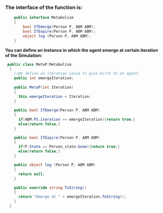 ### The interface of the function is:
```C#
    public interface Metabolism
    {
        bool IfEmerge(Person P, ABM ABM);
        bool IfExpire(Person P, ABM ABM);
        object log (Person P, ABM ABM);
    }
```
__You can define an instance in which the agent emerge at certain iteration of the Simulation:__
```C#
 public class MetaP:Metabolism
  {
    //We define an iteration value to give birth to an agent;
    public int emergeIteration;
    
    public MetaP(int Iteration)
    {
      this.emergeIteration = Iteration;
    }
    
    public bool IfEmerge(Person P, ABM ABM)
    {
      if(ABM.PS.iteration == emergeIteration){return true;}
      else{return false;}
    }

    public bool IfExpire(Person P, ABM ABM)
    {
      if(P.State == Person_state.Gone){return true;}
      else{return false;}
    }

    public object log (Person P, ABM ABM)
    {
      return null;
    }

    public override string ToString()
    {
      return "Emerge at " + emergeIteration.ToString();
    }
  }
```
